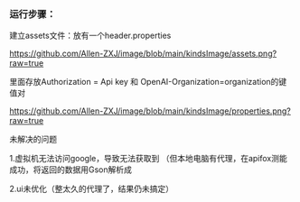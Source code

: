 ### 运行步骤：

建立assets文件：放有一个header.properties

https://github.com/Allen-ZXJ/image/blob/main/kindsImage/assets.png?raw=true

里面存放Authorization = Api key 和 OpenAI-Organization=organization的键值对

https://github.com/Allen-ZXJ/image/blob/main/kindsImage/properties.png?raw=true





未解决的问题

1.虚拟机无法访问google，导致无法获取到 （但本地电脑有代理，在apifox测能成功，将返回的数据用Gson解析成

2.ui未优化（整太久的代理了，结果仍未搞定）